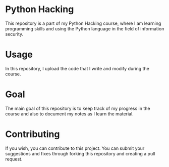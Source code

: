 # Python Hacking

This repository is a part of my Python Hacking course, where I am learning programming skills and using the Python language in the field of information security.
# Usage
In this repository, I upload the code that I write and modify during the course.

# Goal
The main goal of this repository is to keep track of my progress in the course and also to document my notes as I learn the material.

# Contributing
If you wish, you can contribute to this project. You can submit your suggestions and fixes through forking this repository and creating a pull request.